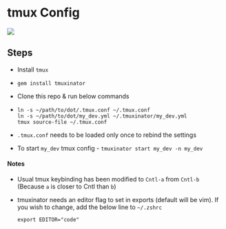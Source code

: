 # tmux Config

![](http://recordit.co/OxtY4mnBW7.gif)

## Steps

- Install `tmux`

- `gem install tmuxinator`

- Clone this repo & run below commands

- ```shell
  ln -s ~/path/to/dot/.tmux.conf ~/.tmux.conf
  ln -s ~/path/to/dot/my_dev.yml ~/.tmuxinator/my_dev.yml
  tmux source-file ~/.tmux.conf
  ```
- `.tmux.conf` needs to be loaded only once to rebind the settings

- To start `my_dev` tmux config - `tmuxinator start my_dev -n my_dev`

#### Notes

- Usual tmux keybinding has been modified to `Cntl-a` from `Cntl-b` (Because `a` is closer to Cntl than `b`)

- tmuxinator needs an editor flag to set in exports (default will be vim).
  If you wish to change, add the below line to `~/.zshrc`

  `export EDITOR="code"`

